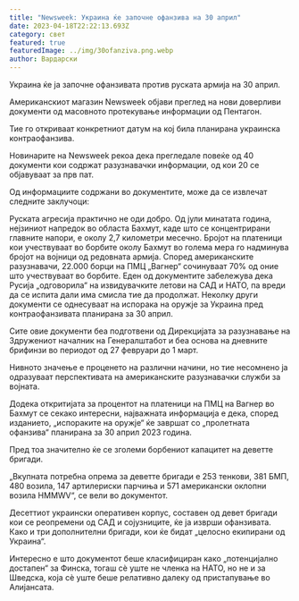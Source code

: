 ```yaml
---
title: "Newsweek: Украина ќе започне офанзива на 30 април"
date: 2023-04-18T22:22:13.693Z
category: свет
featured: true
featuredImage: ../img/30ofanziva.png.webp
author: Вардарски
---
```


Украина ќе ја започне офанзивата против руската армија на 30 април.

Американскиот магазин Newsweek објави преглед на нови доверливи документи од масовното протекување информации од Пентагон.

Тие го откриваат конкретниот датум на кој била планирана украинска контраофанзива.

Новинарите на Newsweek рекоа дека прегледале повеќе од 40 документи кои содржат разузнавачки информации, од кои 20 се објавуваат за прв пат.

Од информациите содржани во документите, може да се извлечат следните заклучоци:

Руската агресија практично не оди добро. Од јули минатата година, нејзиниот напредок во областа Бахмут, каде што се концентрирани главните напори, е околу 2,7 километри месечно.
Бројот на платеници кои учествуваат во борбите околу Бахмут во голема мера го надминува бројот на војници од редовната армија. Според американските разузнавачи, 22.000 борци на ПМЦ „Вагнер“ сочинуваат 70% од оние што учествуваат во борбите.
Еден од документите забележува дека Русија „одговорила“ на извидувачките летови на САД и НАТО, па вреди да се испита дали има смисла тие да продолжат.
Неколку други документи се однесуваат на испорака на оружје за Украина пред контраофанзивата планирана за 30 април.

Сите овие документи беа подготвени од Дирекцијата за разузнавање на Здружениот началник на Генералштабот и беа основа на дневните брифинзи во периодот од 27 февруари до 1 март.

Нивното значење е проценето на различни начини, но тие несомнено ја одразуваат перспективата на американските разузнавачки служби за војната.

Додека откритијата за процентот на платеници на ПМЦ на Вагнер во Бахмут се секако интересни, најважната информација е дека, според изданието, „испораките на оружје“ ќе завршат со „пролетната офанзива“ планирана за 30 април 2023 година.

Пред тоа значително ќе се зголеми борбениот капацитет на деветте бригади.

„Вкупната потребна опрема за деветте бригади е 253 тенкови, 381 БМП, 480 возила, 147 артилериски парчиња и 571 американски оклопни возила HMMWV“, се вели во документот.

Десеттиот украински оперативен корпус, составен од девет бригади кои се реопремени од САД и сојузниците, ќе ја изврши офанзивата. Како и три дополнителни бригади, кои ќе бидат „целосно екипирани од Украина“.

Интересно е што документот беше класифициран како „потенцијално достапен“ за Финска, тогаш сè уште не членка на НАТО, но не и за Шведска, која сè уште беше релативно далеку од пристапување во Алијансата.

